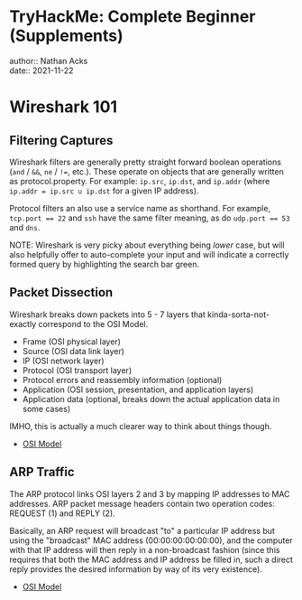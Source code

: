 # TryHackMe: Complete Beginner (Supplements)

author:: Nathan Acks  
date:: 2021-11-22

# Wireshark 101

## Filtering Captures

Wireshark filters are generally pretty straight forward boolean operations (`and` / `&&`, `ne` / `!=`, etc.). These operate on objects that are generally written as protocol.property. For example: `ip.src`, `ip.dst`, and `ip.addr` (where `ip.addr = ip.src ∪ ip.dst` for a given IP address).

Protocol filters an also use a service name as shorthand. For example, `tcp.port == 22` and `ssh` have the same filter meaning, as do `udp.port == 53` and `dns`.

NOTE: Wireshark is very picky about everything being *lower* case, but will also helpfully offer to auto-complete your input and will indicate a correctly formed query by highlighting the search bar green.

## Packet Dissection

Wireshark breaks down packets into 5 - 7 layers that kinda-sorta-not-exactly correspond to the OSI Model.

* Frame (OSI physical layer)
* Source (OSI data link layer)
* IP (OSI network layer)
* Protocol (OSI transport layer)
* Protocol errors and reassembly information (optional)
* Application (OSI session, presentation, and application layers)
* Application data (optional, breaks down the actual application data in some cases)

IMHO, this is actually a much clearer way to think about things though.

* [OSI Model](../notes/osi-model.md)

## ARP Traffic

The ARP protocol links OSI layers 2 and 3 by mapping IP addresses to MAC addresses. ARP packet message headers contain two operation codes: REQUEST (1) and REPLY (2).

Basically, an ARP request will broadcast "to" a particular IP address but using the "broadcast" MAC address (00:00:00:00:00:00), and the computer with that IP address will then reply in a non-broadcast fashion (since this requires that both the MAC address and IP address be filled in, such a direct reply provides the desired information by way of its very existence).

* [OSI Model](../notes/osi-model.md)
